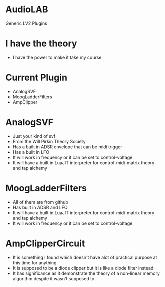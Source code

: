 # AudioLAB
 Generic LV2 Plugins

# I have the theory
* I have the power to make it take my course

# Current Plugin
* AnalogSVF
* MoogLadderFilters
* AmpClipper

# AnalogSVF
* Just your kind of svf
* From the Will Pirkin Theory Society
* Has a built in ADSR envelope that can be midi trigger
* Has a built in LFO
* It will work in frequency or it can be set to control-voltage
* It will have a built in LuaJIT interpreter for control-midi-matrix theory and tap alchemy

# MoogLadderFilters
* All of them are from github
* Has built in ADSR and LFO
* It will have a built in LuaJIT interpreter for control-midi-matrix theory and tap alchemy
* It will work in frequency or it can be set to control-voltage

# AmpClipperCircuit
* It is something I found which doesn't have alot of practical purpose at this time for anything
* It is supposed to be a diode clipper but it is like a diode filter instead
* It has significance as it demonstrate the theory of a non-linear memory algorithm despite it wasn't supposed to
